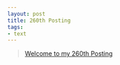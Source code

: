 ```yaml
---
layout: post
title: 260th Posting
tags: 
- text
---
```


> [Welcome to my 260th Posting](https://janghan-kor.tistory.com/1113)
